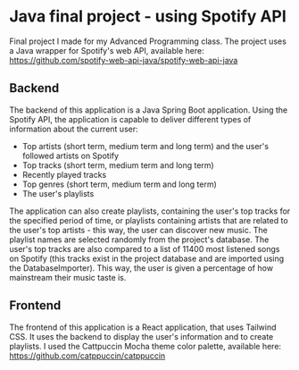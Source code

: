 # Java final project - using Spotify API

Final project I made for my Advanced Programming class. The project uses a Java wrapper for Spotify's web API, available
here:
https://github.com/spotify-web-api-java/spotify-web-api-java

## Backend

The backend of this application is a Java Spring Boot application. Using the Spotify API, the application is capable to
deliver different types of information about the current user:

- Top artists (short term, medium term and long term) and the user's followed artists on Spotify
- Top tracks (short term, medium term and long term)
- Recently played tracks
- Top genres (short term, medium term and long term)
- The user's playlists

The application can also create playlists, containing the user's top tracks for the specified period of time, or
playlists containing artists that are related to the user's top artists - this way, the user can discover new music. The
playlist names are selected randomly from the project's database.
The user's top tracks are also compared to a list of 11400 most listened songs on Spotify (this tracks exist in the
project database and are imported using the DatabaseImporter). This way, the user is given a percentage of how
mainstream their music taste is.

## Frontend

The frontend of this application is a React application, that uses Tailwind CSS. It uses the backend to display the
user's information and to create playlists.
I used the Cattpuccin Mocha theme color palette, available here: https://github.com/catppuccin/catppuccin




